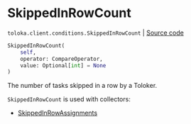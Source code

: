 # SkippedInRowCount
`toloka.client.conditions.SkippedInRowCount` | [Source code](https://github.com/Toloka/toloka-kit/blob/v1.0.2/src/client/conditions.py#L309)

```python
SkippedInRowCount(
    self,
    operator: CompareOperator,
    value: Optional[int] = None
)
```

The number of tasks skipped in a row by a Toloker.


`SkippedInRowCount` is used with collectors:
- [SkippedInRowAssignments](toloka.client.collectors.SkippedInRowAssignments.md)

